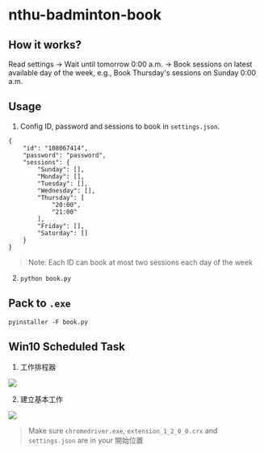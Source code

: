 # nthu-badminton-book

## How it works?

Read settings 
-> 
Wait until tomorrow 0:00 a.m. 
-> 
Book sessions on latest available day of the week, e.g., Book Thursday's sessions on Sunday 0:00 a.m.

## Usage

1. Config ID, password and sessions to book in `settings.json`.

```json=
{
    "id": "108067414",
    "password": "password",
    "sessions": {
        "Sunday": [],
        "Monday": [],
        "Tuesday": [],
        "Wednesday": [],
        "Thursday": [
            "20:00",
            "21:00"
        ],
        "Friday": [],
        "Saturday": []
    }
}
```
> Note: Each ID can book at most two sessions each day of the week

2. `python book.py`

## Pack to `.exe`

```
pyinstaller -F book.py
```

## Win10 Scheduled Task

1. 工作排程器

![](https://i.imgur.com/vW65Rto.png)

2. 建立基本工作

![](https://i.imgur.com/P5R0fsP.png)

> Make sure `chromedriver.exe`, `extension_1_2_0_0.crx` and `settings.json` are in your 開始位置